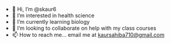 - 👋 Hi, I’m @skaur6
- 👀 I’m interested in health science
- 🌱 I’m currently learning biology
- 💞️ I’m looking to collaborate on help with my class courses
- 📫 How to reach me... email me at kaursahiba710@gmail.com

<!---
skaur6/skaur6 is a ✨ special ✨ repository because its `README.md` (this file) appears on your GitHub profile.
You can click the Preview link to take a look at your changes.
--->
